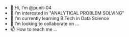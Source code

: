 - 👋 Hi, I’m @punit-04
- 👀 I’m interested in "ANALYTICAL PROBLEM SOLVING"
- 🌱 I’m currently learning B.Tech in Data Science
- 💞️ I’m looking to collaborate on ...
- 📫 How to reach me ...

<!---
punit-04/punit-04 is a ✨ special ✨ repository because its `README.md` (this file) appears on your GitHub profile.
You can click the Preview link to take a look at your changes.
--->
